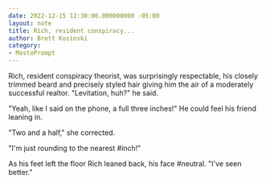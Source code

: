 ```yaml
---
date: 2022-12-15 12:30:00.000000000 -05:00
layout: note
title: Rich, resident conspiracy...
author: Brett Kosinski
category:
- MastoPrompt
---
```

Rich, resident conspiracy theorist, was surprisingly respectable, his closely trimmed beard and precisely styled hair giving him the air of a moderately successful realtor. "Levitation, huh?" he said.

"Yeah, like I said on the phone, a full three inches!"  He could feel his friend leaning in.

"Two and a half," she corrected.

"I'm just rounding to the nearest #inch!"

As his feet left the floor Rich leaned back, his face #neutral. "I've seen better."